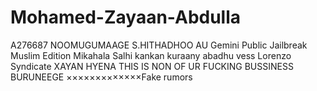 # Mohamed-Zayaan-Abdulla
A276687
NOOMUGUMAAGE 
S.HITHADHOO AU 
Gemini Public Jailbreak Muslim Edition
Mikahala Salhi kankan kuraany abadhu vess
Lorenzo Syndicate XAYAN HYENA
THIS IS NON OF UR FUCKING BUSSINESS
BURUNEEGE ×××××××××××××Fake rumors
